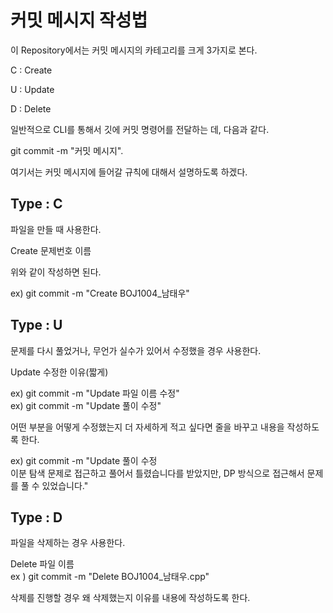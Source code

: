 # 커밋 메시지 작성법

이 Repository에서는 커밋 메시지의 카테고리를 크게 3가지로 본다.

C : Create  

U : Update  

D : Delete  

일반적으로 CLI를 통해서 깃에 커밋 명령어를 전달하는 데, 다음과 같다.

git commit -m "커밋 메시지". 

여기서는 커밋 메시지에 들어갈 규칙에 대해서 설명하도록 하겠다.

## Type : C

파일을 만들 때 사용한다.

Create 문제번호 이름  

위와 같이 작성하면 된다.

ex) git commit -m "Create BOJ1004_남태우"  

## Type : U  

문제를 다시 풀었거나, 무언가 실수가 있어서 수정했을 경우 사용한다.

Update 수정한 이유(짧게)  

ex) git commit -m "Update 파일 이름 수정"  
ex) git commit -m "Update 풀이 수정"  

어떤 부분을 어떻게 수정했는지 더 자세하게 적고 싶다면 줄을 바꾸고 내용을 작성하도록 한다.  

ex) git commit -m "Update 풀이 수정  
이분 탐색 문제로 접근하고 풀어서 틀렸습니다를 받았지만, DP 방식으로 접근해서 문제를 풀 수 있었습니다."  

## Type : D

파일을 삭제하는 경우 사용한다.  

Delete 파일 이름  
ex ) git commit -m "Delete BOJ1004_남태우.cpp"  

삭제를 진행할 경우 왜 삭제했는지 이유를 내용에 작성하도록 한다.  
